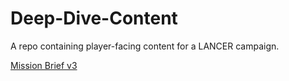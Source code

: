 # Deep-Dive-Content
A repo containing player-facing content for a LANCER campaign.

[Mission Brief v3](fluff/Mission%20Brief%20v3.md)
